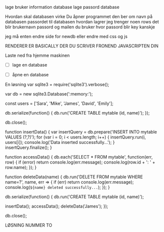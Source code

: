 lage bruker information database 
lage passord database

Hvordan skal databasen virke
    Du åpner programmet 
    den ber om navn på databasen
    passordet til databasen 
    hvordan lagrer jeg trenger noen rows det blir 
        brukernavn passord og mailen du bruker hvor passord blir key kanskje



jeg må enten endre side for newdb eller endre med css og js

RENDERER ER BASICALLY DER DU SCRIVER FRONEND JAVASCRIPTEN DIN




Laste ned fra hjemme maskinen
- [ ] lage en database
- [ ] åpne en database


En løsning
var sqlite3 = require('sqlite3').verbose();

var db = new sqlite3.Database(':memory:');

const users = ['Sara', 'Mike', 'James', 'David', 'Emily'];

db.serialize(function() {
  db.run('CREATE TABLE mytable (id, name)');
});

db.close();

function insertData() {
  var insertQuery = db.prepare('INSERT INTO mytable VALUES (?,?)');
  for (var i = 0; i < users.length; i++) {
    insertQuery.run(i, users[i]);
    console.log('Data inserted successfully...');
  }
  insertQuery.finalize();
}

function accessData() {
  db.each('SELECT * FROM mytable', function(err, row) {
    if (error) return console.log(err.message);
    console.log(row.id + ': ' + row.name);
  });
}

function deleteData(name) {
  db.run('DELETE FROM mytable WHERE name=?', name, err => {
    if (err) return console.log(err.message);
    console.log(`${name} deleted successfully...`);
  });
}

db.serialize(function() {
  db.run('CREATE TABLE mytable (id, name)');

  insertData();
  accessData();
  deleteData('James');
});

db.close();




LØSNING NUMMER TO